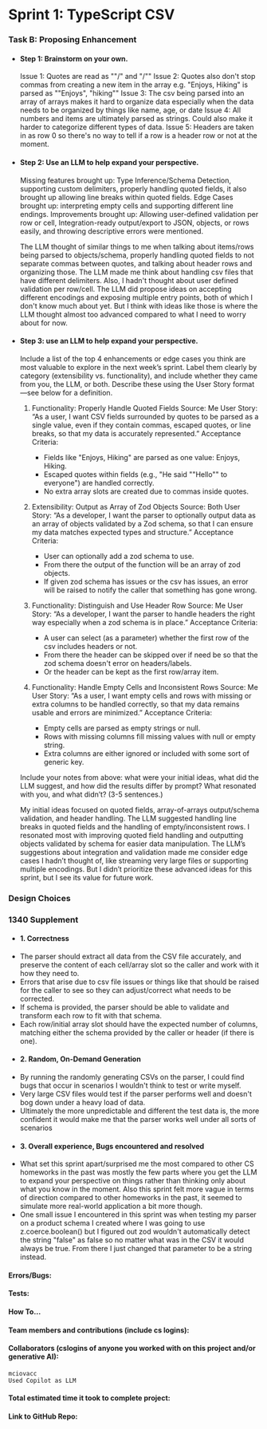 # Sprint 1: TypeScript CSV

### Task B: Proposing Enhancement

- #### Step 1: Brainstorm on your own.
    Issue 1: Quotes are read as ""/" and "/""
    Issue 2: Quotes also don't stop commas from creating a new item in the array
        e.g. "Enjoys, Hiking" is parsed as "\"Enjoys", "hiking\""
    Issue 3: The csv being parsed into an array of arrays makes it hard to organize data
        especially when the data needs to be organized by things like name, age, or date
    Issue 4: All numbers and items are ultimately parsed as strings. Could also make
        it harder to categorize different types of data.
    Issue 5: Headers are taken in as row 0 so there's no way to tell if a row is a
        header row or not at the moment.
- #### Step 2: Use an LLM to help expand your perspective.
    Missing features brought up: Type Inference/Schema Detection, supporting custom delimiters, properly handling quoted fields, it also brought up allowing line breaks within quoted fields.
    Edge Cases brought up: interpreting empty cells and supporting different line endings.
    Improvements brought up: Allowing user-defined validation per row or cell, Integration-ready output/export to JSON, objects, or rows easily, and throwing descriptive errors were mentioned.

    The LLM thought of similar things to me when talking about items/rows being parsed to objects/schema, properly handling quoted fields to not separate commas between quotes, and talking about header rows and organizing those.
    The LLM made me think about handling csv files that have different delimiters. Also, I hadn't thought about user defined validation per row/cell.
    The LLM did propose ideas on accepting different encodings and exposing multiple entry points, both of which I don't know much about yet. But I think with ideas like those is where the LLM thought almost too advanced compared to what I need to worry about for now.
- #### Step 3: use an LLM to help expand your perspective.

    Include a list of the top 4 enhancements or edge cases you think are most valuable to explore in the next week’s sprint. Label them clearly by category (extensibility vs. functionality), and include whether they came from you, the LLM, or both. Describe these using the User Story format—see below for a definition. 

    1. Functionality: Properly Handle Quoted Fields
        Source: Me
        User Story:
        “As a user, I want CSV fields surrounded by quotes to be parsed as a single value, even if they contain commas, escaped quotes, or line breaks, so that my data is accurately represented.”
        Acceptance Criteria:
         - Fields like "Enjoys, Hiking" are parsed as one value: Enjoys, Hiking.
         - Escaped quotes within fields (e.g., "He said ""Hello"" to everyone") are handled correctly.
         - No extra array slots are created due to commas inside quotes.
    
    2. Extensibility: Output as Array of Zod Objects
        Source: Both
        User Story:
        “As a developer, I want the parser to optionally output data as an array of objects validated by a Zod schema, so that I can ensure my data matches expected types and structure.”
        Acceptance Criteria:
         - User can optionally add a zod schema to use.
         - From there the output of the function will be an array of zod objects.
         - If given zod schema has issues or the csv has issues, an error will be raised to notify the caller that something has gone wrong.

    3. Functionality: Distinguish and Use Header Row
        Source: Me
        User Story:
        “As a developer, I want the parser to handle headers the right way especially when a zod schema is in place.”
        Acceptance Criteria:
         - A user can select (as a parameter) whether the first row of the csv includes headers or not.
         - From there the header can be skipped over if need be so that the zod schema doesn't error on headers/labels.
         - Or the header can be kept as the first row/array item.  

    4. Functionality: Handle Empty Cells and Inconsistent Rows
        Source: Me
        User Story:
        “As a user, I want empty cells and rows with missing or extra columns to be handled correctly, so that my data remains usable and errors are minimized.”
        Acceptance Criteria:
         - Empty cells are parsed as empty strings or null.
         - Rows with missing columns fill missing values with null or empty string.
         - Extra columns are either ignored or included with some sort of generic key.



    Include your notes from above: what were your initial ideas, what did the LLM suggest, and how did the results differ by prompt? What resonated with you, and what didn’t? (3-5 sentences.) 

    My initial ideas focused on quoted fields, array-of-arrays output/schema validation, and header handling. The LLM suggested handling line breaks in quoted fields and the handling of empty/inconsistent rows. I resonated most with improving quoted field handling and outputting objects validated by schema for easier data manipulation. The LLM’s suggestions about integration and validation made me consider edge cases I hadn’t thought of, like streaming very large files or supporting multiple encodings. But I didn’t prioritize these advanced ideas for this sprint, but I see its value for future work.

### Design Choices

### 1340 Supplement

- #### 1. Correctness
 - The parser should extract all data from the CSV file accurately, and preserve the content of each cell/array slot so the caller and work with it how they need to.
 - Errors that arise due to csv file issues or things like that should be raised for the caller to see so they can adjust/correct what needs to be corrected.
 - If schema is provided, the parser should be able to validate and transform each row to fit with that schema.
 - Each row/initial array slot should have the expected number of columns, matching either the schema provided by the caller or header (if there is one).
- #### 2. Random, On-Demand Generation
 - By running the randomly generating CSVs on the parser, I could find bugs that occur in scenarios I wouldn't think to test or write myself.
 - Very large CSV files would test if the parser performs well and doesn't bog down under a heavy load of data.
 - Ultimately the more unpredictable and different the test data is, the more confident it would make me that the parser works well under all sorts of scenarios
- #### 3. Overall experience, Bugs encountered and resolved
 - What set this sprint apart/surprised me the most compared to other CS homeworks in the past was mostly the few parts where you get the LLM to expand your perspective on things rather than thinking only about what you know in the moment. Also this sprint felt more vague in terms of direction compared to other homeworks in the past, it seemed to simulate more real-world application a bit more though. 
 - One small issue I encountered in this sprint was when testing my parser on a product schema I created where I was going to use z.coerce.boolean() but I figured out zod wouldn't automatically detect the string "false" as false so no matter what was in the CSV it would always be true. From there I just changed that parameter to be a string instead.
#### Errors/Bugs:
#### Tests:
#### How To…

#### Team members and contributions (include cs logins):

#### Collaborators (cslogins of anyone you worked with on this project and/or generative AI): 
    mciovacc
    Used Copilot as LLM
#### Total estimated time it took to complete project:
#### Link to GitHub Repo:  
